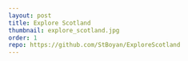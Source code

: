 ```yaml
---
layout: post
title: Explore Scotland
thumbnail: explore_scotland.jpg
order: 1
repo: https://github.com/StBoyan/ExploreScotland
---
```

